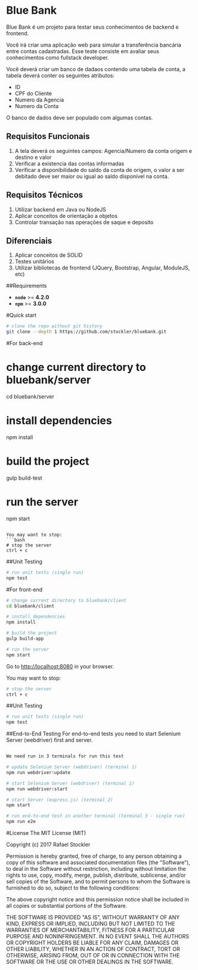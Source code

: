 # Blue Bank
Blue Bank é um projeto para testar seus conhecimentos de backend e frontend.

Você irá criar uma aplicação web para simular a transferência bancária entre contas cadastradas.
Esse teste consiste em avaliar seus conhecimentos como fullstack developer.

Você deverá criar um banco de dadaos contendo uma tabela de conta, a tabela deverá conter os seguintes atributos: 
- ID
- CPF do Cliente
- Numero da Agencia 
- Numero da Conta
	
O banco de dados deve ser populado com algumas contas.

## Requisitos Funcionais

1. A tela deverá os seguintes campos: Agencia/Numero da conta origem e destino e valor
2. Verificar a existencia das contas informadas
3. Verificar a disponibilidade do saldo da conta de origem, o valor a ser debitado deve ser maior ou igual ao saldo disponível na conta.

## Requisitos Técnicos

1. Utilizar backend em Java ou NodeJS
2. Aplicar conceitos de orientação a objetos
3. Controlar transação nas operações de saque e deposito

## Diferenciais

1. Aplicar conceitos de SOLID
2. Testes unitários
3. Utilizar bibliotecas de frontend (JQuery, Bootstrap, Angular, ModuleJS, etc)

##Requirements

- **`node`** >= **4.2.0**
- **`npm`** >= **3.0.0**

#Quick start
```bash
# clone the repo without git history
git clone --depth 1 https://github.com/stockler/bluebank.git
```

#For back-end

# change current directory to bluebank/server
cd bluebank/server

# install dependencies
npm install

# build the project
gulp build-test

# run the server
npm start
```

You may want to stop:
```bash
# stop the server
ctrl + c

```

##Unit Testing
```bash
# run unit tests (single run)
npm test
```

#For front-end

```bash
# change current directory to bluebank/client
cd bluebank/client

# install dependencies
npm install

# build the project
gulp build-app

# run the server
npm start
```
Go to [http://localhost:8080](http://localhost:8080) in your browser.

You may want to stop:
```bash
# stop the server
ctrl + c

```

##Unit Testing
```bash
# run unit tests (single run)
npm test

```

##End-to-End Testing
For end-to-end tests you need to start Selenium Server (webdriver) first and server.
```bash

We need run in 3 terminals for run this test

# update Selenium Server (webdriver) (terminal 1)
npm run webdriver:update

# start Selenium Server (webdriver) (terminal 1)
npm run webdriver:start

# start Server (express.js) (terminal 2)
npm start

# run end-to-end test in another terminal (terminal 3 - single run)
npm run e2e
```

#License
The MIT License (MIT)

Copyright (c) 2017 Rafael Stockler

Permission is hereby granted, free of charge, to any person obtaining a copy
of this software and associated documentation files (the "Software"), to deal
in the Software without restriction, including without limitation the rights
to use, copy, modify, merge, publish, distribute, sublicense, and/or sell
copies of the Software, and to permit persons to whom the Software is
furnished to do so, subject to the following conditions:

The above copyright notice and this permission notice shall be included in all
copies or substantial portions of the Software.

THE SOFTWARE IS PROVIDED "AS IS", WITHOUT WARRANTY OF ANY KIND, EXPRESS OR
IMPLIED, INCLUDING BUT NOT LIMITED TO THE WARRANTIES OF MERCHANTABILITY,
FITNESS FOR A PARTICULAR PURPOSE AND NONINFRINGEMENT. IN NO EVENT SHALL THE
AUTHORS OR COPYRIGHT HOLDERS BE LIABLE FOR ANY CLAIM, DAMAGES OR OTHER
LIABILITY, WHETHER IN AN ACTION OF CONTRACT, TORT OR OTHERWISE, ARISING FROM,
OUT OF OR IN CONNECTION WITH THE SOFTWARE OR THE USE OR OTHER DEALINGS IN THE
SOFTWARE.
